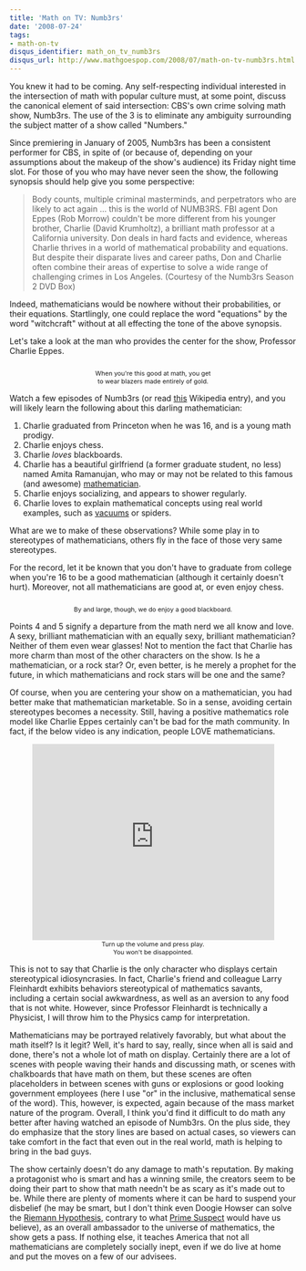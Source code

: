 ```yaml
---
title: 'Math on TV: Numb3rs'
date: '2008-07-24'
tags:
- math-on-tv
disqus_identifier: math_on_tv_numb3rs
disqus_url: http://www.mathgoespop.com/2008/07/math-on-tv-numb3rs.html
---
```

You knew it had to be coming.  Any self-respecting individual interested in the intersection of math with popular culture must, at some point, discuss the canonical element of said intersection: <span class="blsp-spelling-error" id="SPELLING_ERROR_0">CBS's</span> own crime solving math show, Numb3rs.  The use of the 3 is to eliminate any ambiguity surrounding the subject matter of a show called "Numbers."

Since premiering in January of 2005, Numb3rs has been a consistent performer for CBS, in spite of (or because of, depending on your assumptions about the makeup of the <span class="blsp-spelling-error" id="SPELLING_ERROR_1">show's</span> audience) its Friday night time slot.  For those of you who may have never seen the show, the following synopsis should help give you some perspective:

<blockquote>Body counts, multiple criminal masterminds, and perpetrators who are likely to act again ... this is the world of NUMB3RS.  FBI agent Don <span class="blsp-spelling-error" id="SPELLING_ERROR_2">Eppes</span> (Rob Morrow) couldn't be more different from his younger brother, Charlie (David <span class="blsp-spelling-error" id="SPELLING_ERROR_3">Krumholtz</span>), a brilliant math professor at a California university.  Don deals in hard facts and evidence, whereas Charlie thrives in a world of mathematical probability and equations.  But despite their disparate lives and career paths, Don and Charlie often combine their areas of expertise to solve a wide range of challenging crimes in Los Angeles. (Courtesy of the Numb3rs Season 2 DVD Box)</blockquote>

Indeed, mathematicians would be nowhere without their probabilities, or their equations.  Startlingly, one could replace the word "equations" by the word "witchcraft" without at all effecting the tone of the above synopsis.

Let's take a look at the man who provides the center for the show, Professor Charlie <span class="blsp-spelling-error" id="SPELLING_ERROR_4">Eppes</span>.

<div><a href="http://4.bp.blogspot.com/_fM0L9abY3bo/SIjju9eSbPI/AAAAAAAAABg/X1IHHhFFGcE/s1600-h/charlie.jpg"><img style="margin: 0px auto 10px; display: block; text-align: center; cursor: pointer;" src="http://4.bp.blogspot.com/_fM0L9abY3bo/SIjju9eSbPI/AAAAAAAAABg/X1IHHhFFGcE/s320/charlie.jpg" alt="" /></a><span style="font-size:78%;"><center>When you're this good at math, you get<br />to wear blazers made entirely of gold.</center></span></div>


Watch a few episodes of Numb3rs (or read <a href="http://en.wikipedia.org/wiki/Charlie_Eppes">this</a> <span class="blsp-spelling-error" id="SPELLING_ERROR_5">Wikipedia</span> entry), and you will likely learn the following about this darling mathematician:

1. Charlie graduated from Princeton when he was 16, and is a young math prodigy.
2. Charlie enjoys chess.
3. Charlie <span style="font-style: italic;font-size:100%;" >loves</span> blackboards.
4. Charlie has a beautiful girlfriend (a former graduate student, no less) named Amita Ramanujan, who may or may not be related to this famous (and awesome) <a href="http://en.wikipedia.org/wiki/Srinivasa_Ramanujan">mathematician</a>.
5. Charlie enjoys socializing, and appears to shower regularly.
6. Charlie loves to explain mathematical concepts using real world examples, such as <a href="http://www.thirdwayblog.com/category/dyson/">vacuums</a> or spiders.

What are we to make of these observations?  While some play in to stereotypes of mathematicians, others fly in the face of those very same stereotypes.

For the record, let it be known that you don't have to graduate from college when you're 16 to be a good mathematician (although it certainly doesn't hurt).  Moreover, not all mathematicians are good at, or even enjoy chess.

<center><a href="http://4.bp.blogspot.com/_fM0L9abY3bo/SIkaYSE7jrI/AAAAAAAAABo/EHaUMdtjkYg/s1600-h/chalk.jpg"><img style="margin: 0pt 10px 10px 0pt; cursor: pointer;" src="http://4.bp.blogspot.com/_fM0L9abY3bo/SIkaYSE7jrI/AAAAAAAAABo/EHaUMdtjkYg/s320/chalk.jpg" alt="" border="0" /></a><br><span style="font-size:78%;">By and large, though, we do enjoy a good blackboard.</span></center>

Points 4 and 5 signify a departure from the math nerd we all know and love.  A sexy, brilliant mathematician with an equally sexy, brilliant mathematician?  Neither of them even wear glasses!  Not to mention the fact that Charlie has more charm than most of the other characters on the show.  Is he a mathematician, or a rock star?  Or, even better, is he merely a prophet for the future, in which mathematicians and rock stars will be one and the same?

Of course, when you are centering your show on a mathematician, you had better make that mathematician marketable.   So in a sense, avoiding certain stereotypes becomes a necessity.  Still, having a positive mathematics role model like Charlie Eppes certainly can't be bad for the math community.  In fact, if the below video is any indication, people LOVE mathematicians.

<center><object height="344" width="425"><param name="movie" value="http://www.youtube.com/v/bBsNRp7nGDY&amp;hl=en&amp;fs=1"><param name="allowFullScreen" value="true"><embed src="http://www.youtube.com/v/bBsNRp7nGDY&amp;hl=en&amp;fs=1" type="application/x-shockwave-flash" allowfullscreen="true" height="344" width="425"></embed></object>
<br><span style="font-size:78%;">Turn up the volume and press play.<br>You won't be disappointed.</span></center>

This is not to say that Charlie is the only character who displays certain stereotypical idiosyncrasies.  In fact, Charlie's friend and colleague Larry Fleinhardt exhibits behaviors stereotypical of mathematics savants, including a certain social awkwardness, as well as an aversion to any food that is not white.  However, since Professor Fleinhardt is technically a Physicist, I will throw him to the Physics camp for interpretation.

Mathematicians may be portrayed relatively favorably, but what about the math itself?  Is it legit?  Well, it's hard to say, really, since when all is said and done, there's not a whole lot of math on display.  Certainly there are a lot of scenes with people waving their hands and discussing math, or scenes with chalkboards that have math on them, but these scenes are often placeholders in between scenes with guns or explosions or good looking government employees (here I use "or" in the inclusive, mathematical sense of the word).  This, however, is expected, again because of the mass market nature of the program.  Overall, I think you'd find it difficult to do math any better after having watched an episode of Numb3rs.  On the plus side, they do emphasize that the story lines are based on actual cases, so viewers can take comfort in the fact that even out in the real world, math is helping to bring in the bad guys.

The show certainly doesn't do any damage to math's reputation.  By making a protagonist who is smart and has a winning smile, the creators seem to be doing their part to show that math needn't be as scary as it's made out to be.  While there are plenty of moments where it can be hard to suspend your disbelief (he may be smart, but I don't think even Doogie Howser can solve the <a href="http://en.wikipedia.org/wiki/Riemann_hypothesis">Riemann Hypothesis</a>, contrary to what <a href="http://en.wikipedia.org/wiki/List_of_Numb3rs_episodes#Season_1:_2005">Prime Suspect</a> would have us believe), as an overall ambassador to the universe of mathematics, the show gets a pass.  If nothing else, it teaches America that not all mathematicians are completely socially inept, even if we do live at home and put the moves on a few of our advisees.
